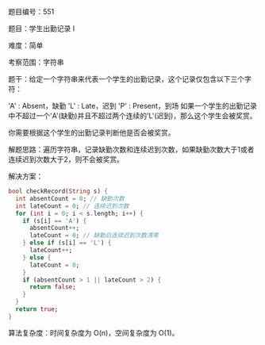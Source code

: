题目编号：551

题目：学生出勤记录 I

难度：简单

考察范围：字符串

题干：给定一个字符串来代表一个学生的出勤记录，这个记录仅包含以下三个字符：

'A' : Absent，缺勤
'L' : Late，迟到
'P' : Present，到场
如果一个学生的出勤记录中不超过一个'A'(缺勤)并且不超过两个连续的'L'(迟到)，那么这个学生会被奖赏。

你需要根据这个学生的出勤记录判断他是否会被奖赏。

解题思路：遍历字符串，记录缺勤次数和连续迟到次数，如果缺勤次数大于1或者连续迟到次数大于2，则不会被奖赏。

解决方案：

```dart
bool checkRecord(String s) {
  int absentCount = 0; // 缺勤次数
  int lateCount = 0; // 连续迟到次数
  for (int i = 0; i < s.length; i++) {
    if (s[i] == 'A') {
      absentCount++;
      lateCount = 0; // 缺勤后连续迟到次数清零
    } else if (s[i] == 'L') {
      lateCount++;
    } else {
      lateCount = 0;
    }
    if (absentCount > 1 || lateCount > 2) {
      return false;
    }
  }
  return true;
}
```

算法复杂度：时间复杂度为 O(n)，空间复杂度为 O(1)。